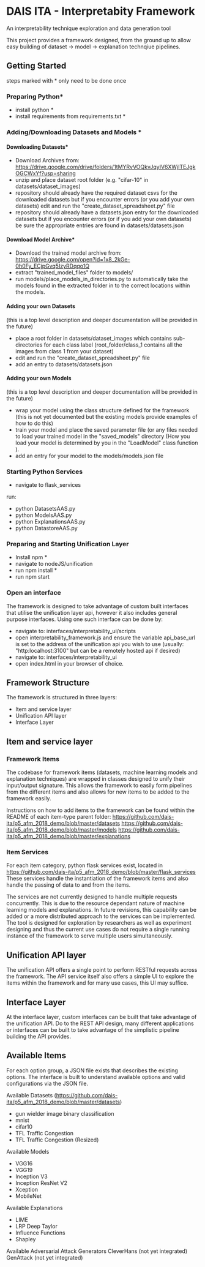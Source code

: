 # DAIS ITA - Interpretabity Framework
An interpretability technique exploration and data generation tool

This project provides a framework designed, from the ground up to allow easy building of dataset -> model -> explanation technqiue pipelines.

## Getting Started
steps marked with * only need to be done once
### Preparing Python* 
- install python *
- install requirements from requirements.txt *

### Adding/Downloading Datasets and Models *
#### Downloading Datasets*
- Download Archives from: https://drive.google.com/drive/folders/1tMYRvVOQkvJqyIV6XWjITEJgkOGCWxYf?usp=sharing
- unzip and place dataset root folder (e.g. "cifar-10" in datasets/dataset_images)
- repository should already have the required dataset csvs for the downloaded datasets but if you encounter errors (or you add your own datasets) edit and run the "create_dataset_spreadsheet.py" file
- repository should already have a datasets.json entry for the downloaded datasets but if you encounter errors (or if you add your own datasets) be sure the appropriate entries are found in datasets/datasets.json

#### Download Model Archive*
- Download the trained model archive from: https://drive.google.com/open?id=1x8_2kGe-0h0Fy_ECjpGvq5IzyRDqqo1Q
- extract "trained_model_files" folder to models/
- run models/place_models_in_directories.py to automatically take the models found in the extracted folder in to the correct locations within the models. 

#### Adding your own Datasets
(this is a top level description and deeper documentation will be provided in the future)
- place a root folder in datasets/dataset_images which contains sub-directories for each class label (root_folder/class_1 contains all the images from class 1 from your dataset)
- edit and run the "create_dataset_spreadsheet.py" file
- add an entry to datasets/datasets.json

#### Adding your own Models
(this is a top level description and deeper documentation will be provided in the future)
- wrap your model using the class structure defined for the framework (this is not yet documented but the existing models provide examples of how to do this)
- train your model and place the saved parameter file (or any files needed to load your trained model in the "saved_models" directory (How you load your model is determined by you in the "LoadModel" class function ).
- add an entry for your model to the models/models.json file


### Starting Python Services
- navigate to flask_services

run:

- python DatasetsAAS.py
- python ModelsAAS.py
- python ExplanationsAAS.py
- python DatastoreAAS.py

### Preparing and Starting Unification Layer
- Install npm *
- navigate to nodeJS/unification 
- run npm install *
- run npm start

### Open an interface
The framework is designed to take advantage of custom built interfaces that utilise the unification layer api, however it also includes general purpose interfaces. Using one such interface can be done by:
- navigate to: interfaces/interpretability_ui/scripts
- open interpretability_framework.js and ensure the variable api_base_url is set to the address of the unification api you wish to use (usually: "http:localhost:3100" but can be a remotely hosted api if desired)
- navigate to: interfaces/interpretability_ui
- open index.html in your browser of choice. 

## Framework Structure

The framework is structured in three layers:
  - Item and service layer
  - Unification API layer
  - Interface Layer
  
## Item and service layer
### Framework Items
The codebase for framework items (datasets, machine learning models and explanation techniques) are wrapped in classes designed to unify their input/output signature. This allows the framework to easily form pipelines from the different items and also allows for new items to be added to the framework easily. 

Instructions on how to add items to the framework can be found within the README of each item-type parent folder:
https://github.com/dais-ita/p5_afm_2018_demo/blob/master/datasets
https://github.com/dais-ita/p5_afm_2018_demo/blob/master/models
https://github.com/dais-ita/p5_afm_2018_demo/blob/master/explanations

### Item Services
For each item category, python flask services exist, located in https://github.com/dais-ita/p5_afm_2018_demo/blob/master/flask_services
These services handle the instantiation of the framework items and also handle the passing of data to and from the items. 

The services are not currently designed to handle multiple requests concurrently. This is due to the resource dependant nature of machine learning models and explanations. In future revisions, this capability can be added or a more distributed approach to the services can be implemented. The tool is designed for exploration by researchers as well as experiment designing and thus the current use cases do not require a single running instance of the framework to serve multiple users simultaneously. 


## Unification API layer
The unification API offers a single point to perform RESTful requests across the framework. The API service itself also offers a simple UI to explore the items within the framework and for many use cases, this UI may suffice. 

## Interface Layer
At the interface layer, custom interfaces can be built that take advantage of the unification API. Do to the REST API design, many different applications or interfaces can be built to take advantage of the simplistic pipeline building the API provides. 

## Available Items

For each option group, a JSON file exists that describes the existing options. The interface is built to understand available options and valid configurations via the JSON file. 

Available Datasets (https://github.com/dais-ita/p5_afm_2018_demo/blob/master/datasets)
- gun wielder image binary classification
- mnist
- cifar10
- TFL Traffic Congestion
- TFL Traffic Congestion (Resized)


Available Models
- VGG16
- VGG19
- Inception V3
- Inception ResNet V2
- Xception
- MobileNet


Available Explanations
- LIME
- LRP Deep Taylor
- Influence Functions
- Shapley


Available Adversarial Attack Generators
CleverHans (not yet integrated)
GenAttack (not yet integrated)
